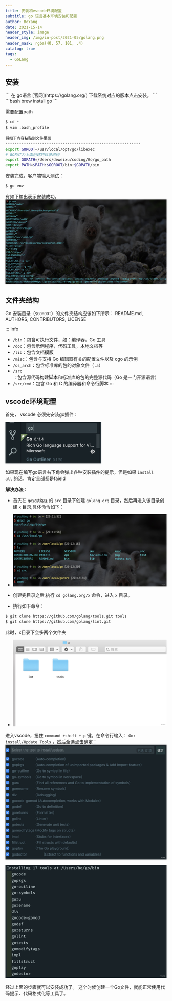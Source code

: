 ```yaml
---
title: 安装和vscode环境配置
subtitle: go 语言基本环境安装和配置
author: BoYang
date: 2021-15-14
header_style: image
header_img: /img/in-post/2021-05/golang.png
header_mask: rgba(40, 57, 101, .4)
catalog: true
tags:
  - GoLang
---
```



## 安装

<code-group>
<code-block title="官网下载" active>
```
在 go语言 [官网](https://golang.org/) 下载系统对应的版本点击安装。
```
</code-block>

<code-block title="Mac">
```bash
brew install go
```
</code-block>
</code-group>


需要配置path


```bash
$ cd ~
$ vim .bash_profile

将如下内容粘贴到文件里面
-----------------------------------------------------------
export GOROOT=/usr/local/opt/go/libexec
# GOPAT为上面创建的目录路径
export GOPATH=/Users/deweixu/coding/Go/go_path
export PATH=$PATH:$GOROOT/bin:$GOPATH/bin
```


安装完成，客户端输入测试：
```bash
$ go env
```

有如下输出表示安装成功。
![Image Example](/img/in-post/2021-05/go/install-test.png)

## 文件夹结构

Go 安装目录（`$GOROOT`）的文件夹结构应该如下所示：
README.md, AUTHORS, CONTRIBUTORS, LICENSE

::: info
- `/bin`：包含可执行文件，如：编译器，Go 工具
- `/doc`：包含示例程序，代码工具，本地文档等
- `/lib`：包含文档模版
- `/misc`：包含与支持 Go 编辑器有关的配置文件以及 cgo 的示例
- `/os_arch`：包含标准库的包的对象文件（`.a`）
- `/src`：包含源代码构建脚本和标准库的包的完整源代码（Go 是一门开源语言）
- `/src/cmd`：包含 Go 和 C 的编译器和命令行脚本
:::



## vscode环境配置

首先， vscode 必须先安装go插件：

![Image Example](/img/in-post/2021-05/go/vscode-plug.png)


如果现在编写go语言右下角会弹出各种安装插件的提示，但是如果 `install all` 的话，肯定全部都是faield



**解决办法：**

- 首先在 `go安装路径` 的 `src` 目录下创建 `golang.org` 目录，然后再进入该目录创建 `x` 目录,具体命令如下：
- ![image.png](/img/in-post/2021-05/go/plug-2.png)



- 创建完目录之后,执行 `cd golang.org/x` 命令，进入 `x` 目录。
- 执行如下命令：

```bash
$ git clone https://github.com/golang/tools.git tools
$ git clone https://github.com/golang/lint.git
```


此时，x目录下会多两个文件夹
- ![image.png](/img/in-post/2021-05/go/plug-3.png)


进入vscode，摁住 `command +shift + p` 键。在命令行输入： `Go: install/Update Tools` ，然后全选点击确定：
![image.png](/img/in-post/2021-05/go/plug-4.png)


![image.png](/img/in-post/2021-05/go/plug-5.png)


经过上面的步骤就可以安装成功了。 这个时候创建一个Go文件，就能正常使用代码提示、代码格式化等工具了。